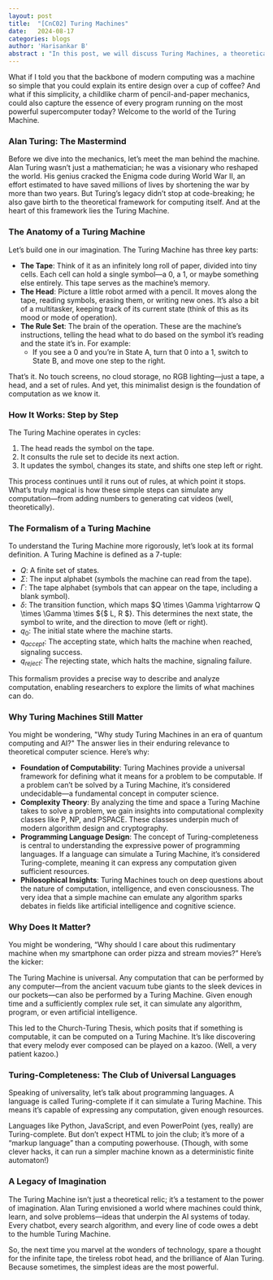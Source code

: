 ```yaml
---
layout: post
title:  "[CnC02] Turing Machines"
date:   2024-08-17
categories: blogs
author: 'Harisankar B'
abstract : "In this post, we will discuss Turing Machines, a theoretical model of computation that can simulate any algorithm. We will explore the components of a Turing Machine, its working principle, and its significance in the field of computer science. By the end of this post, you will have a clear understanding of how Turing Machines operate and their role in the study of computability and complexity theory."
---
```


What if I told you that the backbone of modern computing was a machine so simple that you could explain its entire design over a cup of coffee? And what if this simplicity, a childlike charm of pencil-and-paper mechanics, could also capture the essence of every program running on the most powerful supercomputer today? Welcome to the world of the Turing Machine.

### Alan Turing: The Mastermind

Before we dive into the mechanics, let’s meet the man behind the machine. Alan Turing wasn’t just a mathematician; he was a visionary who reshaped the world. His genius cracked the Enigma code during World War II, an effort estimated to have saved millions of lives by shortening the war by more than two years. But Turing’s legacy didn’t stop at code-breaking; he also gave birth to the theoretical framework for computing itself. And at the heart of this framework lies the Turing Machine.

### The Anatomy of a Turing Machine

Let’s build one in our imagination. The Turing Machine has three key parts:

- **The Tape**: Think of it as an infinitely long roll of paper, divided into tiny cells. Each cell can hold a single symbol—a 0, a 1, or maybe something else entirely. This tape serves as the machine’s memory.
- **The Head**: Picture a little robot armed with a pencil. It moves along the tape, reading symbols, erasing them, or writing new ones. It’s also a bit of a multitasker, keeping track of its current state (think of this as its mood or mode of operation).
- **The Rule Set**: The brain of the operation. These are the machine’s instructions, telling the head what to do based on the symbol it’s reading and the state it’s in. For example:
    - If you see a 0 and you’re in State A, turn that 0 into a 1, switch to State B, and move one step to the right.

That’s it. No touch screens, no cloud storage, no RGB lighting—just a tape, a head, and a set of rules. And yet, this minimalist design is the foundation of computation as we know it.

### How It Works: Step by Step

The Turing Machine operates in cycles:

1. The head reads the symbol on the tape.
2. It consults the rule set to decide its next action.
3. It updates the symbol, changes its state, and shifts one step left or right.

This process continues until it runs out of rules, at which point it stops. What’s truly magical is how these simple steps can simulate any computation—from adding numbers to generating cat videos (well, theoretically).

### The Formalism of a Turing Machine

To understand the Turing Machine more rigorously, let’s look at its formal definition. A Turing Machine is defined as a 7-tuple:
- $Q$: A finite set of states.
- $\Sigma$: The input alphabet (symbols the machine can read from the tape).
- $\Gamma$: The tape alphabet (symbols that can appear on the tape, including a blank symbol).
- $\delta$: The transition function, which maps $Q \times \Gamma \rightarrow Q \times \Gamma \times   ${$ L, R $}. This determines the next state, the symbol to write, and the direction to move (left or right).
- $q_0$: The initial state where the machine starts.
- $q_{accept}$: The accepting state, which halts the machine when reached, signaling success.
- $q_{reject}$: The rejecting state, which halts the machine, signaling failure.

This formalism provides a precise way to describe and analyze computation, enabling researchers to explore the limits of what machines can do.

### Why Turing Machines Still Matter

You might be wondering, "Why study Turing Machines in an era of quantum computing and AI?" The answer lies in their enduring relevance to theoretical computer science. Here’s why:

- **Foundation of Computability**: Turing Machines provide a universal framework for defining what it means for a problem to be computable. If a problem can’t be solved by a Turing Machine, it’s considered undecidable—a fundamental concept in computer science.
- **Complexity Theory**: By analyzing the time and space a Turing Machine takes to solve a problem, we gain insights into computational complexity classes like P, NP, and PSPACE. These classes underpin much of modern algorithm design and cryptography.
- **Programming Language Design**: The concept of Turing-completeness is central to understanding the expressive power of programming languages. If a language can simulate a Turing Machine, it’s considered Turing-complete, meaning it can express any computation given sufficient resources.
- **Philosophical Insights**: Turing Machines touch on deep questions about the nature of computation, intelligence, and even consciousness. The very idea that a simple machine can emulate any algorithm sparks debates in fields like artificial intelligence and cognitive science.

### Why Does It Matter?

You might be wondering, “Why should I care about this rudimentary machine when my smartphone can order pizza and stream movies?” Here’s the kicker:

The Turing Machine is universal. Any computation that can be performed by any computer—from the ancient vacuum tube giants to the sleek devices in our pockets—can also be performed by a Turing Machine. Given enough time and a sufficiently complex rule set, it can simulate any algorithm, program, or even artificial intelligence.

This led to the Church-Turing Thesis, which posits that if something is computable, it can be computed on a Turing Machine. It’s like discovering that every melody ever composed can be played on a kazoo. (Well, a very patient kazoo.)

### Turing-Completeness: The Club of Universal Languages

Speaking of universality, let’s talk about programming languages. A language is called Turing-complete if it can simulate a Turing Machine. This means it’s capable of expressing any computation, given enough resources.

Languages like Python, JavaScript, and even PowerPoint (yes, really) are Turing-complete. But don’t expect HTML to join the club; it’s more of a “markup language” than a computing powerhouse. (Though, with some clever hacks, it can run a simpler machine known as a deterministic finite automaton!)

### A Legacy of Imagination

The Turing Machine isn’t just a theoretical relic; it’s a testament to the power of imagination. Alan Turing envisioned a world where machines could think, learn, and solve problems—ideas that underpin the AI systems of today. Every chatbot, every search algorithm, and every line of code owes a debt to the humble Turing Machine.

So, the next time you marvel at the wonders of technology, spare a thought for the infinite tape, the tireless robot head, and the brilliance of Alan Turing. Because sometimes, the simplest ideas are the most powerful.

